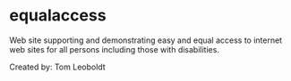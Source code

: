# equalaccess
Web site supporting and demonstrating easy and equal access to internet web sites for all persons including those with disabilities.

Created by: Tom Leoboldt

